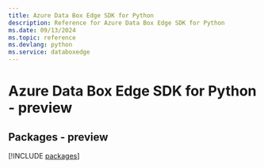 ```yaml
---
title: Azure Data Box Edge SDK for Python
description: Reference for Azure Data Box Edge SDK for Python
ms.date: 09/13/2024
ms.topic: reference
ms.devlang: python
ms.service: databoxedge
---
```

# Azure Data Box Edge SDK for Python - preview
## Packages - preview
[!INCLUDE [packages](data-box-edge-index.md)]